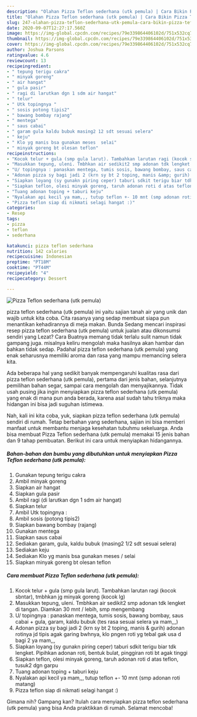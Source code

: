```yaml
---
description: "Olahan Pizza Teflon sederhana (utk pemula) | Cara Bikin Pizza Teflon sederhana (utk pemula) Yang Enak Banget"
title: "Olahan Pizza Teflon sederhana (utk pemula) | Cara Bikin Pizza Teflon sederhana (utk pemula) Yang Enak Banget"
slug: 247-olahan-pizza-teflon-sederhana-utk-pemula-cara-bikin-pizza-teflon-sederhana-utk-pemula-yang-enak-banget
date: 2020-09-07T12:27:17.560Z
image: https://img-global.cpcdn.com/recipes/79e339864406102d/751x532cq70/pizza-teflon-sederhana-utk-pemula-foto-resep-utama.jpg
thumbnail: https://img-global.cpcdn.com/recipes/79e339864406102d/751x532cq70/pizza-teflon-sederhana-utk-pemula-foto-resep-utama.jpg
cover: https://img-global.cpcdn.com/recipes/79e339864406102d/751x532cq70/pizza-teflon-sederhana-utk-pemula-foto-resep-utama.jpg
author: Joshua Parsons
ratingvalue: 4.6
reviewcount: 13
recipeingredient:
- " tepung terigu cakra"
- " minyak goreng"
- " air hangat"
- " gula pasir"
- " ragi di larutkan dgn 1 sdm air hangat"
- " telur"
- " Utk topingnya "
- " sosis potong tipis2"
- " bawang bombay rajang"
- " mentega"
- " saus cabai"
- " garam gula kaldu bubuk masing2 12 sdt sesuai selera"
- " keju"
- " Klo yg manis bsa gunakan meses  selai"
- " minyak goreng bt olesan teflon"
recipeinstructions:
- "Kocok telur + gula (smp gula larut). Tambahkan larutan ragi (kocok sbntar), tmbhkan jg minyak goreng (kocok lg)"
- "Masukkan tepung, uleni. Tmbhkan air sedikit2 smp adonan tdk lengket di tangan. Diamkan 30 mnt / lebih, smp mengembang"
- "U/ topingnya : panaskan mentega, tumis sosis, bawang bombay, saus cabai + gula, garam, kaldu bubuk (tes rasa sesuai selera ya mam,,,)"
- "Adonan pizza sy bagi jadi 2 (krn sy bt 2 toping, manis &amp; gurih) adonan rotinya jd tipis agak garing bwhnya, klo pngen roti yg tebal gak usa d bagi 2 ya mam,,,"
- "Siapkan loyang (sy gunakn piring ceper) taburi sdkit terigu biar tdk lengket. Pipihkan adonan roti, bentuk bulat, pinggiran roti bt agak tinggi"
- "Siapkan teflon, olesi minyak goreng, taruh adonan roti d atas teflon, tusuk2 dgn garpu"
- "Tuang adonan toping + taburi keju"
- "Nyalakan api kecil ya mam,,, tutup teflon +- 10 mnt (smp adonan roti matang)"
- "Pizza teflon siap di nikmati selagi hangat :)"
categories:
- Resep
tags:
- pizza
- teflon
- sederhana

katakunci: pizza teflon sederhana 
nutrition: 142 calories
recipecuisine: Indonesian
preptime: "PT18M"
cooktime: "PT44M"
recipeyield: "4"
recipecategory: Dessert

---
```



![Pizza Teflon sederhana (utk pemula)](https://img-global.cpcdn.com/recipes/79e339864406102d/751x532cq70/pizza-teflon-sederhana-utk-pemula-foto-resep-utama.jpg)


pizza teflon sederhana (utk pemula) ini yaitu sajian tanah air yang unik dan wajib untuk kita coba. Cita rasanya yang sedap membuat siapa pun menantikan kehadirannya di meja makan.
Bunda Sedang mencari inspirasi resep pizza teflon sederhana (utk pemula) untuk jualan atau dikonsumsi sendiri yang Lezat? Cara Buatnya memang tidak terlalu sulit namun tidak gampang juga. misalnya keliru mengolah maka hasilnya akan hambar dan bahkan tidak sedap. Padahal pizza teflon sederhana (utk pemula) yang enak seharusnya memiliki aroma dan rasa yang mampu memancing selera kita.

Ada beberapa hal yang sedikit banyak mempengaruhi kualitas rasa dari pizza teflon sederhana (utk pemula), pertama dari jenis bahan, selanjutnya pemilihan bahan segar, sampai cara mengolah dan menyajikannya. Tidak usah pusing jika ingin menyiapkan pizza teflon sederhana (utk pemula) yang enak di mana pun anda berada, karena asal sudah tahu triknya maka hidangan ini bisa jadi suguhan istimewa.




Nah, kali ini kita coba, yuk, siapkan pizza teflon sederhana (utk pemula) sendiri di rumah. Tetap berbahan yang sederhana, sajian ini bisa memberi manfaat untuk membantu menjaga kesehatan tubuhmu sekeluarga. Anda bisa membuat Pizza Teflon sederhana (utk pemula) memakai 15 jenis bahan dan 9 tahap pembuatan. Berikut ini cara untuk menyiapkan hidangannya.

<!--inarticleads1-->

##### Bahan-bahan dan bumbu yang dibutuhkan untuk menyiapkan Pizza Teflon sederhana (utk pemula):

1. Gunakan  tepung terigu cakra
1. Ambil  minyak goreng
1. Siapkan  air hangat
1. Siapkan  gula pasir
1. Ambil  ragi (di larutkan dgn 1 sdm air hangat)
1. Siapkan  telur
1. Ambil  Utk topingnya :
1. Ambil  sosis (potong tipis2)
1. Siapkan  bawang bombay (rajang)
1. Gunakan  mentega
1. Siapkan  saus cabai
1. Sediakan  garam, gula, kaldu bubuk (masing2 1/2 sdt sesuai selera)
1. Sediakan  keju
1. Sediakan  Klo yg manis bsa gunakan meses / selai
1. Siapkan  minyak goreng bt olesan teflon




<!--inarticleads2-->

##### Cara membuat Pizza Teflon sederhana (utk pemula):

1. Kocok telur + gula (smp gula larut). Tambahkan larutan ragi (kocok sbntar), tmbhkan jg minyak goreng (kocok lg)
1. Masukkan tepung, uleni. Tmbhkan air sedikit2 smp adonan tdk lengket di tangan. Diamkan 30 mnt / lebih, smp mengembang
1. U/ topingnya : panaskan mentega, tumis sosis, bawang bombay, saus cabai + gula, garam, kaldu bubuk (tes rasa sesuai selera ya mam,,,)
1. Adonan pizza sy bagi jadi 2 (krn sy bt 2 toping, manis &amp; gurih) adonan rotinya jd tipis agak garing bwhnya, klo pngen roti yg tebal gak usa d bagi 2 ya mam,,,
1. Siapkan loyang (sy gunakn piring ceper) taburi sdkit terigu biar tdk lengket. Pipihkan adonan roti, bentuk bulat, pinggiran roti bt agak tinggi
1. Siapkan teflon, olesi minyak goreng, taruh adonan roti d atas teflon, tusuk2 dgn garpu
1. Tuang adonan toping + taburi keju
1. Nyalakan api kecil ya mam,,, tutup teflon +- 10 mnt (smp adonan roti matang)
1. Pizza teflon siap di nikmati selagi hangat :)




Gimana nih? Gampang kan? Itulah cara menyiapkan pizza teflon sederhana (utk pemula) yang bisa Anda praktikkan di rumah. Selamat mencoba!
